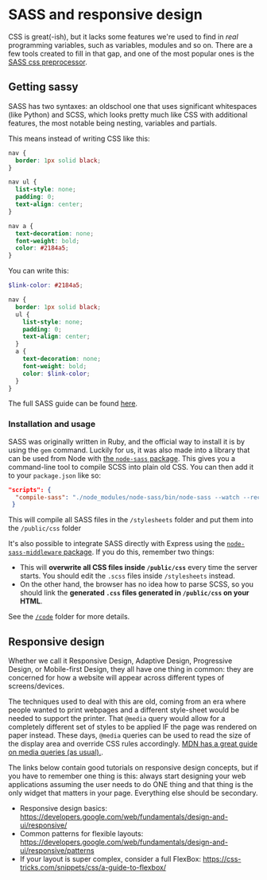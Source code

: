 # SASS and responsive design

CSS is great(-ish), but it lacks some features we're used to find in _real_ programming variables, such as variables, modules and so on. There are a few tools created to fill in that gap, and one of the most popular ones is the [SASS css preprocessor](http://sass-lang.com).

## Getting sassy

SASS has two syntaxes: an oldschool one that uses significant whitespaces (like Python) and SCSS, which looks pretty much like CSS with additional features, the most notable being nesting, variables and partials.

This means instead of writing CSS like this:
```css
nav {
  border: 1px solid black;
}

nav ul {
  list-style: none;
  padding: 0;
  text-align: center;
}

nav a {
  text-decoration: none;
  font-weight: bold;
  color: #2184a5;
}
```

You can write this:
```scss
$link-color: #2184a5;

nav {
  border: 1px solid black;
  ul {
    list-style: none;
    padding: 0;
    text-align: center;
  }
  a {
    text-decoration: none;
    font-weight: bold;
    color: $link-color;
  }
}
```

The full SASS guide can be found [here](http://sass-lang.com/guide).

### Installation and usage

SASS was originally written in Ruby, and the official way to install it is by using the `gem` command. Luckily for us, it was also made into a library that can be used from Node with [the `node-sass` package](https://github.com/sass/node-sass). This gives you a command-line tool to compile SCSS into plain old CSS. You can then add it to your `package.json` like so:

```json
"scripts": {
  "compile-sass": "./node_modules/node-sass/bin/node-sass --watch --recursive --output public/css stylesheets",
 }
```

This will compile all SASS files in the `/stylesheets` folder and put them into the `/public/css` folder

It's also possible to integrate SASS directly with Express using the [`node-sass-middleware` package](https://github.com/sass/node-sass-middleware). If you do this, remember two things:

* This will **overwrite all CSS files inside `/public/css`** every time the server starts. You should edit the `.scss` files inside `/stylesheets` instead.
* On the other hand, the browser has no idea how to parse SCSS, so you should link the **generated `.css` files generated in `/public/css` on your HTML**.

See the [`/code`](code) folder for more details.

## Responsive design

Whether we call it Responsive Design, Adaptive Design, Progressive Design, or Mobile-first Design, they all have one thing in common: they are concerned for how a website will appear across different types of screens/devices.

The techniques used to deal with this are old, coming from an era where people wanted to print webpages and a different style-sheet would be needed to support the printer. That `@media` query would allow for a completely different set of styles to be applied IF the page was rendered on paper instead. These days, `@media` queries can be used to read the size of the display area and override CSS rules accordingly. [MDN has a great guide on media queries (as usual).](https://developer.mozilla.org/en-US/docs/Web/CSS/Media_Queries/Using_media_queries).

The links below contain good tutorials on responsive design concepts, but if you have to remember one thing is this: always start designing your web applications assuming the user needs to do ONE thing and that thing is the only widget that matters in your page. Everything else should be secondary.

* Responsive design basics: https://developers.google.com/web/fundamentals/design-and-ui/responsive/
* Common patterns for flexible layouts: https://developers.google.com/web/fundamentals/design-and-ui/responsive/patterns
* If your layout is super complex, consider a full FlexBox: https://css-tricks.com/snippets/css/a-guide-to-flexbox/
